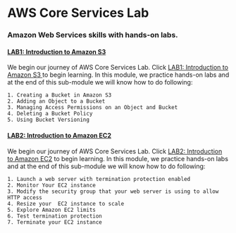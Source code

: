 #   AWS Core Services Lab
###  Amazon Web Services skills with hands-on labs.

####  <a href="./LAB1: Introduction to Amazon S3 /README.md">LAB1: Introduction to Amazon S3 </a>
We begin our journey of AWS Core Services Lab. Click <a href="./LAB1: Introduction to Amazon S3 /README.md">LAB1: Introduction to Amazon S3 </a> to begin learning. In this module, we practice hands-on labs and at the end of this sub-module we will know how to do following:

    1. Creating a Bucket in Amazon S3
    2. Adding an Object to a Bucket
    3. Managing Access Permissions on an Object and Bucket
    4. Deleting a Bucket Policy
    5. Using Bucket Versioning

####  <a href="./LAB2: Introduction to Amazon EC2 /README.md">LAB2: Introduction to Amazon EC2</a>
We begin our journey of AWS Core Services Lab. Click <a href="./LAB2: Introduction to Amazon EC2/README.md">LAB2: Introduction to Amazon EC2</a> to begin learning. In this module, we practice hands-on labs and at the end of this sub-module we will know how to do following:

    1. Launch a web server with termination protection enabled 
    2. Monitor Your EC2 instance 
    3. Modify the security group that your web server is using to allow HTTP access 
    4. Resize your  EC2 instance to scale 
    5. Explore Amazon EC2 limits 
    6. Test termination protection 
    7. Terminate your EC2 instance 